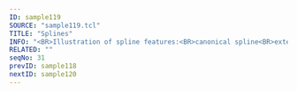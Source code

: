 ```yaml
---
ID: sample119
SOURCE: "sample119.tcl"
TITLE: "Splines"
INFO: "<BR>Illustration of spline features:<BR>canonical spline<BR>extended spline<BR>closed spline<BR>splines with angular control points.."
RELATED: ""
seqNo: 31
prevID: sample118
nextID: sample120
---
```


